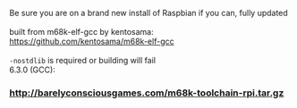 Be sure you are on a brand new install of Raspbian if you can, fully updated<br>
<br>
built from m68k-elf-gcc by kentosama:<br>
https://github.com/kentosama/m68k-elf-gcc<br>
<br>
`-nostdlib` is required or building will fail <br>
6.3.0 (GCC):<br>
### http://barelyconsciousgames.com/m68k-toolchain-rpi.tar.gz